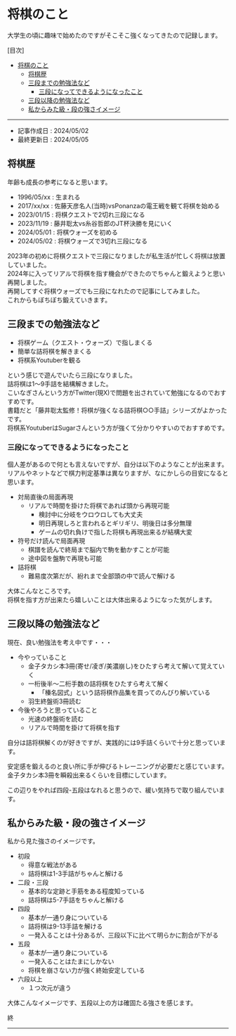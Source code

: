 # 将棋のこと

大学生の頃に趣味で始めたのですがそこそこ強くなってきたので記録します。  


[目次]
- [将棋のこと](#将棋のこと)
  - [将棋歴](#将棋歴)
  - [三段までの勉強法など](#三段までの勉強法など)
    - [三段になってできるようになったこと](#三段になってできるようになったこと)
  - [三段以降の勉強法など](#三段以降の勉強法など)
  - [私からみた級・段の強さイメージ](#私からみた級段の強さイメージ)

----

- 記事作成日 : 2024/05/02
- 最終更新日 : 2024/05/05

## 将棋歴

年齢も成長の参考になると思います。  

- 1996/05/xx : 生まれる
- 2017/xx/xx : 佐藤天彦名人(当時)vsPonanzaの電王戦を観て将棋を始める
- 2023/01/15 : 将棋クエストで2切れ三段になる
- 2023/11/19 : 藤井聡太vs糸谷哲郎のJT杯決勝を見にいく 
- 2024/05/01 : 将棋ウォーズを初める
- 2024/05/02 : 将棋ウォーズで3切れ三段になる

2023年の初めに将棋クエストで三段になりましたが私生活が忙しく将棋は放置していました。  
2024年に入ってリアルで将棋を指す機会ができたのでちゃんと鍛えようと思い再開しました。  
再開してすぐ将棋ウォーズでも三段になれたので記事にしてみました。  
これからもぼちぼち鍛えていきます。  

## 三段までの勉強法など

- 将棋ゲーム（クエスト・ウォーズ）で指しまくる
- 簡単な詰将棋を解きまくる
- 将棋系Youtuberを観る

という感じで遊んでいたら三段になりました。  
詰将棋は1〜9手詰を結構解きました。  
こいなぎさんという方がTwitter(現X)で問題を出されていて勉強になるのでおすすめです。  
書籍だと「藤井聡太監修！将棋が強くなる詰将棋○○手詰」シリーズがよかったです。  
将棋系YoutuberはSugarさんという方が強くて分かりやすいのでおすすめです。  

### 三段になってできるようになったこと

個人差があるので何とも言えないですが、自分は以下のようなことが出来ます。  
リアルやネットなどで棋力判定基準は異なりますが、なにかしらの目安になると思います。  

- 対局直後の局面再現
  - リアルで時間を掛けた将棋であれば頭から再現可能
    - 検討中に分岐をウロウロしても大丈夫
    - 明日再現しろと言われるとギリギリ、明後日は多分無理
    - ゲームの切れ負けで指した将棋も再現出来るが結構大変
- 符号だけ読んで局面再現
  - 棋譜を読んで終局まで脳内で駒を動かすことが可能
  - 途中図を盤駒で再現も可能
- 詰将棋
  - 難易度次第だが、紛れまで全部頭の中で読んで解ける

大体こんなところです。  
将棋を指す方が出来たら嬉しいことは大体出来るようになった気がします。  

## 三段以降の勉強法など

現在、良い勉強法を考え中です・・・  

- 今やっていること
  - 金子タカシ本3冊(寄せ/凌ぎ/美濃崩し)をひたすら考えて解いて覚えていく
  - 一桁後半〜二桁手数の詰将棋をひたすら考えて解く
    - 「榛名図式」という詰将棋作品集を買ってのんびり解いている
  - 羽生終盤術3冊読む
- 今後やろうと思っていること
  - 光速の終盤術を読む
  - リアルで時間を掛けて将棋を指す

自分は詰将棋解くのが好きですが、実践的には9手詰くらいで十分と思っています。  

安定感を鍛えるのと良い所に手が伸びるトレーニングが必要だと感じています。  
金子タカシ本3冊を瞬殺出来るくらいを目標にしています。  

この辺りをやれば四段-五段はなれると思うので、緩い気持ちで取り組んでいます。  

## 私からみた級・段の強さイメージ

私から見た強さのイメージです。  

- 初段
  - 得意な戦法がある
  - 詰将棋は1-3手詰がちゃんと解ける
- 二段・三段
  - 基本的な定跡と手筋をある程度知っている
  - 詰将棋は5-7手詰をちゃんと解ける
- 四段
  - 基本が一通り身についている
  - 詰将棋は9-13手詰を解ける
  - 一発入ることは十分あるが、三段以下に比べて明らかに割合が下がる
- 五段
  - 基本が一通り身についている
  - 一発入ることはたまにしかない
  - 将棋を崩さない力が強く終始安定している
- 六段以上
  - １つ次元が違う

大体こんなイメージです、五段以上の方は確固たる強さを感じます。  

終  

---
